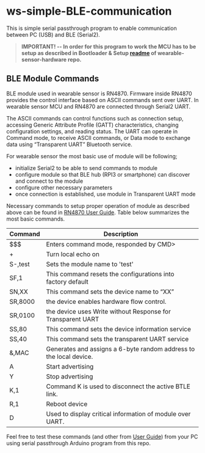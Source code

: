 # ws-simple-BLE-communication

This is simple serial passthrough program to enable communication between PC (USB) and BLE (Serial2).

>**IMPORTANT! -- In order for this program to work the MCU has to be setup as described in Bootloader & Setup [readme](https://github.com/inovatink/wearable-sensor-hardware/tree/master/Bootloader%20%26%20Setup) of wearable-sensor-hardware repo.**

## BLE Module Commands

BLE module used in wearable sensor is RN4870. Firmware inside RN4870 provides the control interface based on ASCII commands sent over
UART. In wearable sensor MCU and RN4870 are connected through Serial2 UART.

The ASCII commands can control functions such as connection setup, accessing Generic Attribute Profile (GATT) characteristics, changing
configuration settings, and reading status. The UART can operate in Command mode, to receive ASCII commands, or Data mode to exchange data using “Transparent UART” Bluetooth service.

For wearable sensor the most basic use of module will be following;
* initialize Serial2 to be able to send commands to module
* configure module so that BLE hub (RPI3 or smartphone) can discover and connect to the module
* configure other necessary parameters
* once connection is established, use module in Transparent UART mode

Necessary commands to setup proper operation of module as described above can be found in [RN4870 User Guide](http://ww1.microchip.com/downloads/en/DeviceDoc/50002466B.pdf). Table below summarizes the most basic commands.

| Command       | Description|
| ------------- |-------------|
|$$$			      | Enters command mode, responded by CMD>
|+				      | Turn local echo on
|S-,test      	| Sets the module name to 'test'
|SF,1			      | This command resets the configurations into factory default
|SN,XX			    | This command sets the device name to “XX”
|SR,8000		    | the device enables hardware flow control.
|SR,0100		    | the device uses Write without Response for Transparent UART
|SS,80			    | This command sets the device information service
|SS,40			    | This command sets the transparent UART service
|&,MAC			    | Generates and assigns a 6-byte random address to the local device. 
|A				      | Start advertising
|Y				      | Stop advertising
|K,1			      | Command K is used to disconnect the active BTLE link. 
|R,1			      | Reboot device
|D				      | Used to display critical information of module over UART.

Feel free to test these commands (and other from [User Guide](http://ww1.microchip.com/downloads/en/DeviceDoc/50002466B.pdf)) from your PC using serial passthrough Arduino program from this repo.
